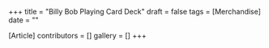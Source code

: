 +++
title = "Billy Bob Playing Card Deck"
draft = false
tags = [Merchandise]
date = ""

[Article]
contributors = []
gallery = []
+++